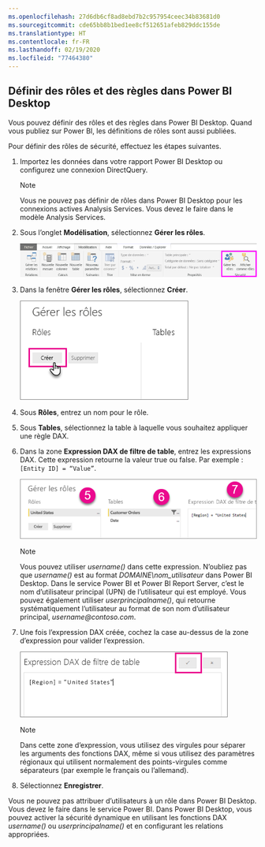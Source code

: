 ```yaml
---
ms.openlocfilehash: 27d6db6cf8ad8ebd7b2c957954ceec34b83681d0
ms.sourcegitcommit: cde65bb8b1bed1ee8cf512651afeb829ddc155de
ms.translationtype: HT
ms.contentlocale: fr-FR
ms.lasthandoff: 02/19/2020
ms.locfileid: "77464380"
---
```

## <a name="define-roles-and-rules-in-power-bi-desktop"></a>Définir des rôles et des règles dans Power BI Desktop
Vous pouvez définir des rôles et des règles dans Power BI Desktop. Quand vous publiez sur Power BI, les définitions de rôles sont aussi publiées.

Pour définir des rôles de sécurité, effectuez les étapes suivantes.

1. Importez les données dans votre rapport Power BI Desktop ou configurez une connexion DirectQuery.
   
   > [!NOTE]
   > Vous ne pouvez pas définir de rôles dans Power BI Desktop pour les connexions actives Analysis Services. Vous devez le faire dans le modèle Analysis Services.
   > 
   > 
2. Sous l’onglet **Modélisation**, sélectionnez **Gérer les rôles**.
   
   ![Sélectionner Gérer les rôles](./media/rls-desktop-define-roles/powerbi-desktop-security.png)
3. Dans la fenêtre **Gérer les rôles**, sélectionnez **Créer**.
   
   ![Sélectionner Créer](./media/rls-desktop-define-roles/powerbi-desktop-security-create-role.png)
4. Sous **Rôles**, entrez un nom pour le rôle. 
5. Sous **Tables**, sélectionnez la table à laquelle vous souhaitez appliquer une règle DAX.
6. Dans la zone **Expression DAX de filtre de table**, entrez les expressions DAX. Cette expression retourne la valeur true ou false. Par exemple : ```[Entity ID] = “Value”```.
      
   ![Fenêtre Gérer les rôles](./media/rls-desktop-define-roles/powerbi-desktop-security-create-rule.png)

   > [!NOTE]
   > Vous pouvez utiliser *username()* dans cette expression. N’oubliez pas que *username()* est au format *DOMAINE\nom_utilisateur* dans Power BI Desktop. Dans le service Power BI et Power BI Report Server, c’est le nom d’utilisateur principal (UPN) de l’utilisateur qui est employé. Vous pouvez également utiliser *userprincipalname()*, qui retourne systématiquement l’utilisateur au format de son nom d’utilisateur principal, *username\@contoso.com*.
   > 
   > 

7. Une fois l’expression DAX créée, cochez la case au-dessus de la zone d’expression pour valider l’expression.
      
   ![Valider l’expression DAX](./media/rls-desktop-define-roles/powerbi-desktop-security-validate-dax.png)
   
   > [!NOTE]
   > Dans cette zone d’expression, vous utilisez des virgules pour séparer les arguments des fonctions DAX, même si vous utilisez des paramètres régionaux qui utilisent normalement des points-virgules comme séparateurs (par exemple le français ou l’allemand). 
   >
   >
   
8. Sélectionnez **Enregistrer**.

Vous ne pouvez pas attribuer d’utilisateurs à un rôle dans Power BI Desktop. Vous devez le faire dans le service Power BI. Dans Power BI Desktop, vous pouvez activer la sécurité dynamique en utilisant les fonctions DAX *username()* ou *userprincipalname()* et en configurant les relations appropriées. 

